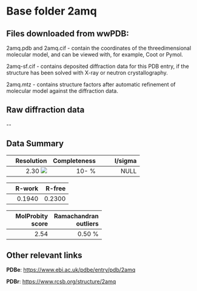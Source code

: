 # Base folder 2amq

## Files downloaded from wwPDB:

2amq.pdb and 2amq.cif - contain the coordinates of the threedimensional molecular model, and can be viewed with, for example, Coot or Pymol.

2amq-sf.cif - contains deposited diffraction data for this PDB entry, if the structure has been solved with X-ray or neutron crystallography.

2amq.mtz - contains structure factors after automatic refinement of molecular model against the diffraction data.

## Raw diffraction data

--<br> 

## Data Summary
|   | Resolution | Completeness| I/sigma |
|---|-------------:|----------------:|--------------:|
|   |2.30 ![](https://github.com/thorn-lab/coronavirus_structural_task_force/blob/master/outreach/ang.svg)|  10- %|<img width=50/>NULL |

|   | **R-work**| **R-free**   
|---|-------------:|----------------:|           
||0.1940|0.2300|

|   |**MolProbity<br>score**| **Ramachandran<br>outliers** 
|---|-------------:|----------------:|
||2.54|0.50 %|

## Other relevant links 
**PDBe**:  https://www.ebi.ac.uk/pdbe/entry/pdb/2amq
 
**PDBr**: https://www.rcsb.org/structure/2amq 

